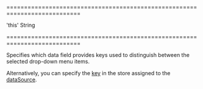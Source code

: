 ===========================================================================
<!--default-->'this'<!--/default-->
<!--type-->String<!--/type-->
===========================================================================

<!--shortDescription-->
Specifies which data field provides keys used to distinguish between the selected drop-down menu items.
<!--/shortDescription-->

<!--fullDescription-->
Alternatively, you can specify the [key](/Documentation/ApiReference/Data_Layer/CustomStore/Configuration/#key) in the store assigned to the [dataSource](/Documentation/ApiReference/UI_Widgets/dxDropDownButton/Configuration/#dataSource).
<!--/fullDescription-->